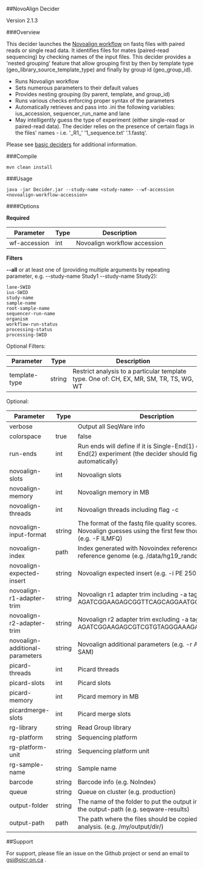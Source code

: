 ##NovoAlign Decider

Version 2.1.3

###Overview

This decider launches the [Novoalign workflow](../workflow-novoalign) on fastq files with paired reads or single read data. It identifies files for mates (paired-read sequencing) by checking names of the input files. This decider provides a 'nested grouping' feature that allow grouping first by then by template type (geo_library_source_template\_type) and finally by group id (geo_group_id).

*    Runs Novoalign workflow
*    Sets numerous parameters to their default values
*    Provides nesting grouping (by parent, template, and group_id)
*    Runs various checks enforcing proper syntax of the parameters
*    Automatically retrieves and pass into .ini the following variables: ius_accession, sequencer_run_name and lane
*    May intelligently guess the type of experiment (either single-read or paired-read data). The decider relies on the presence of certain flags in the files' names - i.e. '_R1\_'  '1_sequence.txt' '.1.fastq'.

Please see [basic deciders](https://seqware.github.io/docs/6-pipeline/basic_deciders) for additional information.

###Compile

```
mvn clean install
```

###Usage

```
java -jar Decider.jar --study-name <study-name> --wf-accession <novoalign-workflow-accession>
```

####Options

**Required**

Parameter                        | Type     | Description
---                              | ---      | ---
wf-accession                     | int      | Novoalign workflow accession

**Filters**

**--all** or at least one of (providing multiple arguments by repeating parameter, e.g. --study-name Study1 --study-name Study2):
    
    lane-SWID
    ius-SWID
    study-name
    sample-name
    root-sample-name
    sequencer-run-name
    organism
    workflow-run-status
    processing-status
    processing-SWID

Optional Filters:

Parameter                        | Type     | Description
---                              | ---      | ---
template-type                    | string   | Restrict analysis to a particular template type. One of: CH, EX, MR, SM, TR, TS, WG, WT

Optional:

Parameter                        | Type     | Description
---                              | ---      | ---
verbose                          |          | Output all SeqWare info
colorspace                       | true|false | Whether to run with colorspace for Novoalign
run-ends                         | int      | Run ends will define if it is Single-End(1) or Paired-End(2) experiment (the decider should figure out this automatically)
novoalign-slots                  | int      | Novoalign slots
novoalign-memory                 | int      | Novoalign memory in MB
novoalign-threads                | int      | Novoalign threads including flag -c
novoalign-input-format           | string   | The format of the fastq file quality scores. If left blank, Novoalign guesses using the first few thousand bases (e.g. -F ILMFQ)
novoalign-index                  | path     | Index generated with Novoindex reference for reference genome (e.g. /data/hg19_random.nix)
novoalign-expected-insert        | string   | Novoalign expected insert (e.g. -i PE 250,50)
novoalign-r1-adapter-trim        | string   | Novoalign r1 adapter trim including -a tag (e.g. -a AGATCGGAAGAGCGGTTCAGCAGGAATGCCGAGACCG)
novoalign-r2-adapter-trim        | string   | Novoalign r2 adapter trim excluding -a tag (e.g. AGATCGGAAGAGCGTCGTGTAGGGAAAGAGTGT)
novoalign-additional-parameters  | string   | Novoalign additional parameters (e.g. -r ALL 5 -R 0 -o SAM)
picard-threads                   | int      | Picard threads
picard-slots                     | int      | Picard slots
picard-memory                    | int      | Picard memory in MB
picardmerge-slots                | int      | Picard merge slots
rg-library                       | string   | Read Group library
rg-platform                      | string   | Sequencing platform
rg-platform-unit                 | string   | Sequencing platform unit
rg-sample-name                   | string   | Sample name
barcode                          | string   | Barcode info (e.g. NoIndex)
queue                            | string   | Queue on cluster (e.g. production)
output-folder                    | string   | The name of the folder to put the output into relative to the output-path (e.g. seqware-results)
output-path                      | path     | The path where the files should be copied to after analysis. (e.g. /my/output/dir/)

##Support

For support, please file an issue on the Github project or send an email to gsi@oicr.on.ca .
